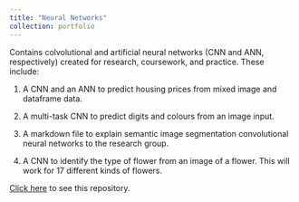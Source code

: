 ```yaml
---
title: "Neural Networks"
collection: portfolio
---
```


Contains colvolutional and artificial neural networks (CNN and ANN, respectively) created for research, coursework, and practice. These include:

1) A CNN and an ANN to predict housing prices from mixed image and dataframe data.

2) A multi-task CNN to predict digits and colours from an image input.

3) A markdown file to explain semantic image segmentation convolutional neural networks to the research group.

4) A CNN to identify the type of flower from an image of a flower. This will work for 17 different kinds of flowers.

[Click here](https://github.com/avand56/Neural-Networks) to see this repository.
